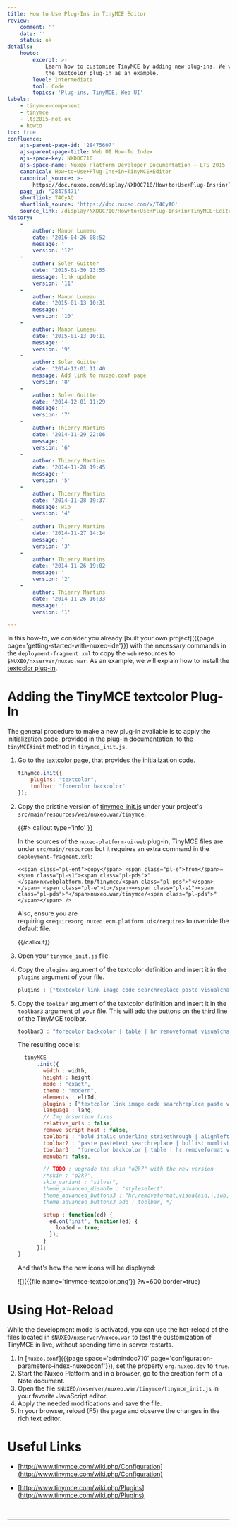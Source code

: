 ```yaml
---
title: How to Use Plug-Ins in TinyMCE Editor
review:
    comment: ''
    date: ''
    status: ok
details:
    howto:
        excerpt: >-
            Learn how to customize TinyMCE by adding new plug-ins. We will use
            the textcolor plug-in as an example.
        level: Intermediate
        tool: Code
        topics: 'Plug-ins, TinyMCE, Web UI'
labels:
    - tinymce-component
    - tinymce
    - lts2015-not-ok
    - howto
toc: true
confluence:
    ajs-parent-page-id: '28475607'
    ajs-parent-page-title: Web UI How-To Index
    ajs-space-key: NXDOC710
    ajs-space-name: Nuxeo Platform Developer Documentation — LTS 2015
    canonical: How+to+Use+Plug-Ins+in+TinyMCE+Editor
    canonical_source: >-
        https://doc.nuxeo.com/display/NXDOC710/How+to+Use+Plug-Ins+in+TinyMCE+Editor
    page_id: '28475471'
    shortlink: T4CyAQ
    shortlink_source: 'https://doc.nuxeo.com/x/T4CyAQ'
    source_link: /display/NXDOC710/How+to+Use+Plug-Ins+in+TinyMCE+Editor
history:
    - 
        author: Manon Lumeau
        date: '2016-04-26 08:52'
        message: ''
        version: '12'
    - 
        author: Solen Guitter
        date: '2015-01-30 13:55'
        message: link update
        version: '11'
    - 
        author: Manon Lumeau
        date: '2015-01-13 10:31'
        message: ''
        version: '10'
    - 
        author: Manon Lumeau
        date: '2015-01-13 10:11'
        message: ''
        version: '9'
    - 
        author: Solen Guitter
        date: '2014-12-01 11:40'
        message: Add link to nuxeo.conf page
        version: '8'
    - 
        author: Solen Guitter
        date: '2014-12-01 11:29'
        message: ''
        version: '7'
    - 
        author: Thierry Martins
        date: '2014-11-29 22:06'
        message: ''
        version: '6'
    - 
        author: Thierry Martins
        date: '2014-11-28 19:45'
        message: ''
        version: '5'
    - 
        author: Thierry Martins
        date: '2014-11-28 19:37'
        message: wip
        version: '4'
    - 
        author: Thierry Martins
        date: '2014-11-27 14:14'
        message: ''
        version: '3'
    - 
        author: Thierry Martins
        date: '2014-11-26 19:02'
        message: ''
        version: '2'
    - 
        author: Thierry Martins
        date: '2014-11-26 16:33'
        message: ''
        version: '1'

---
```

In this how-to, we consider you already [built your own project]({{page page='getting-started-with-nuxeo-ide'}}) with the necessary commands in the `deployment-fragment.xml` to copy the `web` resources to `$NUXEO/nxserver/nuxeo.war`. As an example, we will explain how to install the [textcolor plug-in](http://www.tinymce.com/wiki.php/Plugin:textcolor).

# Adding the TinyMCE textcolor Plug-In

The general procedure to make a new plug-in available is to apply the initialization code, provided in the plug-in documentation, to the `tinyMCE#init` method in `tinymce_init.js`.

1.  Go to the [textcolor page](http://www.tinymce.com/wiki.php/Plugin:textcolor), that provides the initialization code.

    ```js
    tinymce.init({
        plugins: "textcolor",
        toolbar: "forecolor backcolor"
    });
    ```

2.  Copy the pristine version of [tinymce_init.js](https://github.com/nuxeo/nuxeo/blob/release-7.10/nuxeo-jsf/nuxeo-platform-ui-web/src/main/resources/tinymce/tinymce_init.js)&nbsp;under your project's `src/main/resources/web/nuxeo.war/tinymce`.

    {{#> callout type='info' }}

    In the sources of the `nuxeo-platform-ui-web` plug-in, TinyMCE files are under `src/main/resources` but it requires an extra command in the `deployment-fragment.xml`:

    `<<span class="pl-ent">copy</span> <span class="pl-e">from</span>=<span class="pl-s1"><span class="pl-pds">"</span>nxwebplatform.tmp/tinymce/<span class="pl-pds">"</span></span> <span class="pl-e">to</span>=<span class="pl-s1"><span class="pl-pds">"</span>nuxeo.war/tinymce/<span class="pl-pds">"</span></span> />`

    Also, ensure you are requiring&nbsp;`<require>org.nuxeo.ecm.platform.ui</require>` to override the default file.

    {{/callout}}
3.  Open your `tinymce_init.js` file.

4.  Copy the `plugins` argument of the textcolor definition and insert it in the `plugins` argument of your file.

    ```js
    plugins : ["textcolor link image code searchreplace paste visualchars charmap table fullscreen preview nuxeoimageupload nuxeolink"],
    ```

5.  Copy the `toolbar` argument of the textcolor definition and insert it in the `toolbar3` argument of your file. This will add the buttons on the third line of the TinyMCE toolbar.

    ```js
    toolbar3 : "forecolor backcolor | table | hr removeformat visualchars | subscript superscript | charmap preview | fullscreen nuxeoimageupload nuxeolink",
    ```

    The resulting code is:

    ```js
      tinyMCE
          .init({
            width : width,
            height : height,
            mode : "exact",
            theme : "modern",
            elements : eltId,
            plugins : ["textcolor link image code searchreplace paste visualchars charmap table fullscreen preview nuxeoimageupload nuxeolink"],
            language : lang,
            // Img insertion fixes
            relative_urls : false,
            remove_script_host : false,
            toolbar1 : "bold italic underline strikethrough | alignleft aligncenter alignright alignjustify | formatselect fontselect fontsizeselect",
            toolbar2 : "paste pastetext searchreplace | bullist numlist | outdent indent | undo redo | link unlink anchor image code",
            toolbar3 : "forecolor backcolor | table | hr removeformat visualchars | subscript superscript | charmap preview | fullscreen nuxeoimageupload nuxeolink",
            menubar: false,

            // TODO : upgrade the skin "o2k7" with the new version
            /*skin : "o2k7",
            skin_variant : "silver",
            theme_advanced_disable : "styleselect",
            theme_advanced_buttons3 : "hr,removeformat,visualaid,|,sub,sup,|,charmap,|",
            theme_advanced_buttons3_add : toolbar, */

            setup : function(ed) {
              ed.on('init', function(ed) {
                loaded = true;
              });
            }
          });
    }
    ```

    And that's how the new icons will be displayed:

    ![]({{file name='tinymce-textcolor.png'}} ?w=600,border=true)

# Using Hot-Reload

While the development mode is activated, you can use the hot-reload of the files located in `$NUXEO/nxserver/nuxeo.war` to test the customization of TinyMCE in live, without spending time in server restarts.

1.  In [`nuxeo.conf`]({{page space='admindoc710' page='configuration-parameters-index-nuxeoconf'}}), set the property `org.nuxeo.dev` to `true`.
2.  Start the Nuxeo Platform and in a browser, go to the creation form of a Note document.
3.  Open the file `$NUXEO/nxserver/nuxeo.war/tinymce/tinymce_init.js` in your favorite JavaScript editor.
4.  Apply the needed modifications and save the file.
5.  In your browser, reload (F5) the page and observe the changes in the rich text editor.

# Useful Links

*   [http://www.tinymce.com/wiki.php/Configuration](http://www.tinymce.com/wiki.php/Configuration)

*   [http://www.tinymce.com/wiki.php/Plugins](http://www.tinymce.com/wiki.php/Plugins)

&nbsp;

* * *